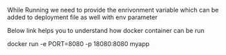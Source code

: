 While Running we need to provide the enrivonment variable which can be added to deployment file as well with env parameter 

Below link helps you to understand how docker container can be run

docker run -e PORT=8080 -p 18080:8080 myapp
